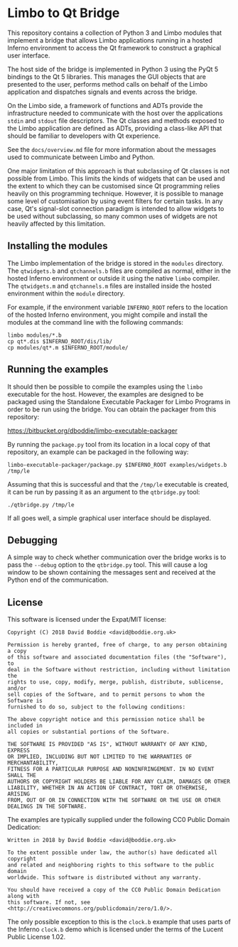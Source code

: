 Limbo to Qt Bridge
==================

This repository contains a collection of Python 3 and Limbo modules that
implement a bridge that allows Limbo applications running in a hosted Inferno
environment to access the Qt framework to construct a graphical user interface.

The host side of the bridge is implemented in Python 3 using the PyQt 5
bindings to the Qt 5 libraries. This manages the GUI objects that are presented
to the user, performs method calls on behalf of the Limbo application and
dispatches signals and events across the bridge.

On the Limbo side, a framework of functions and ADTs provide the infrastructure
needed to communicate with the host over the applications `stdin` and `stdout`
file descriptors. The Qt classes and methods exposed to the Limbo application
are defined as ADTs, providing a class-like API that should be familiar to
developers with Qt experience.

See the `docs/overview.md` file for more information about the messages used to
communicate between Limbo and Python.

One major limitation of this approach is that subclassing of Qt classes is not
possible from Limbo. This limits the kinds of widgets that can be used and the
extent to which they can be customised since Qt programming relies heavily on
this programming technique. However, it is possible to manage some level of
customisation by using event filters for certain tasks. In any case, Qt's
signal-slot connection paradigm is intended to allow widgets to be used without
subclassing, so many common uses of widgets are not heavily affected by this
limitation.


Installing the modules
----------------------

The Limbo implementation of the bridge is stored in the `modules` directory.
The `qtwidgets.b` and `qtchannels.b` files are compiled as normal, either in
the hosted Inferno environment or outside it using the native `limbo` compiler.
The `qtwidgets.m` and `qtchannels.m` files are installed inside the hosted
environment within the `module` directory.

For example, if the environment variable `INFERNO_ROOT` refers to the location
of the hosted Inferno environment, you might compile and install the modules
at the command line with the following commands:

    limbo modules/*.b
    cp qt*.dis $INFERNO_ROOT/dis/lib/
    cp modules/qt*.m $INFERNO_ROOT/module/


Running the examples
--------------------

It should then be possible to compile the examples using the `limbo` executable
for the host. However, the examples are designed to be packaged using the
Standalone Executable Packager for Limbo Programs in order to be run using the
bridge. You can obtain the packager from this repository:

  https://bitbucket.org/dboddie/limbo-executable-packager

By running the `package.py` tool from its location in a local copy of that
repository, an example can be packaged in the following way:

    limbo-executable-packager/package.py $INFERNO_ROOT examples/widgets.b /tmp/le

Assuming that this is successful and that the `/tmp/le` executable is created,
it can be run by passing it as an argument to the `qtbridge.py` tool:

    ./qtbridge.py /tmp/le

If all goes well, a simple graphical user interface should be displayed.


Debugging
---------

A simple way to check whether communication over the bridge works is to pass
the `--debug` option to the `qtbridge.py` tool. This will cause a log window to
be shown containing the messages sent and received at the Python end of the
communication.


License
-------

This software is licensed under the Expat/MIT license:

    Copyright (C) 2018 David Boddie <david@boddie.org.uk>

    Permission is hereby granted, free of charge, to any person obtaining a copy
    of this software and associated documentation files (the "Software"), to
    deal in the Software without restriction, including without limitation the
    rights to use, copy, modify, merge, publish, distribute, sublicense, and/or
    sell copies of the Software, and to permit persons to whom the Software is
    furnished to do so, subject to the following conditions:

    The above copyright notice and this permission notice shall be included in
    all copies or substantial portions of the Software.

    THE SOFTWARE IS PROVIDED "AS IS", WITHOUT WARRANTY OF ANY KIND, EXPRESS
    OR IMPLIED, INCLUDING BUT NOT LIMITED TO THE WARRANTIES OF MERCHANTABILITY,
    FITNESS FOR A PARTICULAR PURPOSE AND NONINFRINGEMENT. IN NO EVENT SHALL THE
    AUTHORS OR COPYRIGHT HOLDERS BE LIABLE FOR ANY CLAIM, DAMAGES OR OTHER
    LIABILITY, WHETHER IN AN ACTION OF CONTRACT, TORT OR OTHERWISE, ARISING
    FROM, OUT OF OR IN CONNECTION WITH THE SOFTWARE OR THE USE OR OTHER
    DEALINGS IN THE SOFTWARE.

The examples are typically supplied under the following CC0 Public Domain
Dedication:

    Written in 2018 by David Boddie <david@boddie.org.uk>

    To the extent possible under law, the author(s) have dedicated all copyright
    and related and neighboring rights to this software to the public domain
    worldwide. This software is distributed without any warranty.

    You should have received a copy of the CC0 Public Domain Dedication along with
    this software. If not, see <http://creativecommons.org/publicdomain/zero/1.0/>.

The only possible exception to this is the `clock.b` example that uses parts of
the Inferno `clock.b` demo which is licensed under the terms of the Lucent
Public License 1.02.

